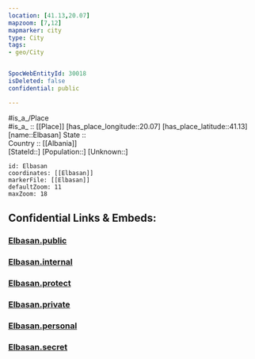 ```yaml
---
location: [41.13,20.07] 
mapzoom: [7,12] 
mapmarker: city 
type: City
tags:
- geo/City


SpocWebEntityId: 30018
isDeleted: false
confidential: public

---
```

#is_a_/Place  
#is_a_ :: [[Place]] 
[has_place_longitude::20.07] 
[has_place_latitude::41.13] 
[name::Elbasan] 
State ::  
Country :: [[Albania]]  
[StateId::] 
[Population::] 
[Unknown::] 


```leaflet
id: Elbasan
coordinates: [[Elbasan]] 
markerFile: [[Elbasan]] 
defaultZoom: 11 
maxZoom: 18
```


## Confidential Links & Embeds: 

### [Elbasan.public](/_public/\Earth\Continent\Europe\Europe~South\Albania\Counties~Albania\Elbasan\CityElbasan.public.md) 

### [Elbasan.internal](/_internal/\Earth\Continent\Europe\Europe~South\Albania\Counties~Albania\Elbasan\CityElbasan.internal.md) 

### [Elbasan.protect](/_protect/\Earth\Continent\Europe\Europe~South\Albania\Counties~Albania\Elbasan\CityElbasan.protect.md) 

### [Elbasan.private](/_private/\Earth\Continent\Europe\Europe~South\Albania\Counties~Albania\Elbasan\CityElbasan.private.md) 

### [Elbasan.personal](/_personal/\Earth\Continent\Europe\Europe~South\Albania\Counties~Albania\Elbasan\CityElbasan.personal.md) 

### [Elbasan.secret](/_secret/\Earth\Continent\Europe\Europe~South\Albania\Counties~Albania\Elbasan\CityElbasan.secret.md)

